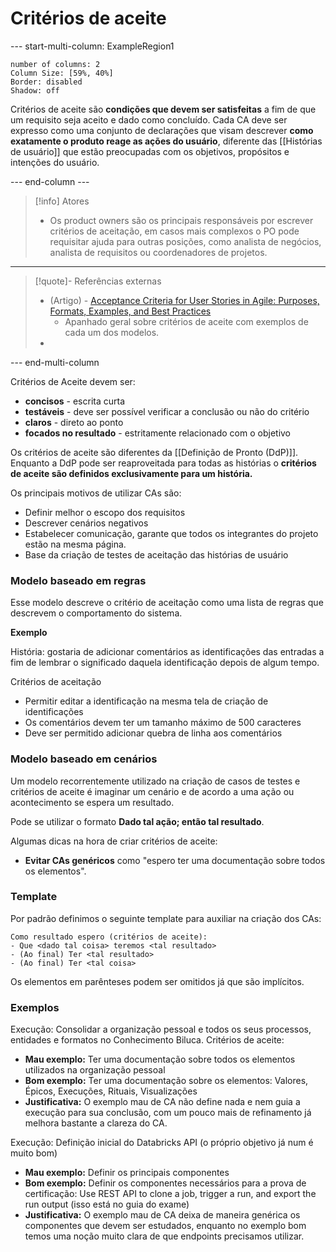 # Critérios de aceite

--- start-multi-column: ExampleRegion1  
```column-settings  
number of columns: 2
Column Size: [59%, 40%]
Border: disabled
Shadow: off
```

Critérios de aceite são **condições que devem ser satisfeitas** a fim de que um requisito seja aceito e dado como concluído. Cada CA deve ser expresso como uma conjunto de declarações que visam descrever **como exatamente o produto reage as ações do usuário**, diferente das [[Histórias de usuário]] que estão preocupadas com os objetivos, propósitos e intenções do usuário.

--- end-column ---

> [!info] Atores
> - Os product owners são os principais responsáveis por escrever critérios de aceitação, em casos mais complexos o PO pode requisitar ajuda para outras posições, como analista de negócios, analista de requisitos ou coordenadores de projetos.

---

> [!quote]- Referências externas
> - (Artigo) - [Acceptance Criteria for User Stories in Agile: Purposes, Formats, Examples, and Best Practices](https://www.altexsoft.com/blog/acceptance-criteria-purposes-formats-and-best-practices/)
> 	- Apanhado geral sobre critérios de aceite com exemplos de cada um dos modelos.
> - 

--- end-multi-column

Critérios de Aceite devem ser:

- **concisos** - escrita curta
- **testáveis** - deve ser possível verificar a conclusão ou não do critério
- **claros** - direto ao ponto
- **focados no resultado** - estritamente relacionado com o objetivo

Os critérios de aceite são diferentes da [[Definição de Pronto (DdP)]]. Enquanto a DdP pode ser reaproveitada para todas as histórias o **critérios de aceite são definidos exclusivamente para um história.**

Os principais motivos de utilizar CAs são:

- Definir melhor o escopo dos requisitos
- Descrever cenários negativos
- Estabelecer comunicação, garante que todos os integrantes do projeto estão na mesma página.
- Base da criação de testes de aceitação das histórias de usuário

### Modelo baseado em regras

Esse modelo descreve o critério de aceitação como uma lista de regras que descrevem o comportamento do sistema.

**Exemplo**

História: gostaria de adicionar comentários as identificações das entradas a fim de lembrar o significado daquela identificação depois de algum tempo.

Critérios de aceitação

- Permitir editar a identificação na mesma tela de criação de identificações
- Os comentários devem ter um tamanho máximo de 500 caracteres
- Deve ser permitido adicionar quebra de linha aos comentários

### Modelo baseado em cenários

Um modelo recorrentemente utilizado na criação de casos de testes e critérios de aceite é imaginar um cenário e de acordo a uma ação ou acontecimento se espera um resultado. 

Pode se utilizar o formato **Dado tal ação; então tal resultado**.

Algumas dicas na hora de criar critérios de aceite:

- **Evitar CAs genéricos** como "espero ter uma documentação sobre todos os elementos".

### Template

Por padrão definimos o seguinte template para auxiliar na criação dos CAs:

```
Como resultado espero (critérios de aceite):
- Que <dado tal coisa> teremos <tal resultado>
- (Ao final) Ter <tal resultado>
- (Ao final) Ter <tal coisa>
```

Os elementos em parênteses podem ser omitidos já que são implícitos.

### Exemplos

Execução: Consolidar a organização pessoal e todos os seus processos, entidades e formatos no Conhecimento Biluca.
Critérios de aceite:
- **Mau exemplo:** Ter uma documentação sobre todos os elementos utilizados na organização pessoal
- **Bom exemplo:** Ter uma documentação sobre os elementos: Valores, Épicos, Execuções, Rituais, Visualizações
- **Justificativa:** O exemplo mau de CA não define nada e nem guia a execução para sua conclusão, com um pouco mais de refinamento já melhora bastante a clareza do CA.

Execução: Definição inicial do Databricks API (o próprio objetivo já num é muito bom)
- **Mau exemplo:** Definir os principais componentes
- **Bom exemplo:** Definir os componentes necessários para a prova de certificação: Use REST API to clone a job, trigger a run, and export the run output (isso está no guia do exame)
- **Justificativa:** O exemplo mau de CA deixa de maneira genérica os componentes que devem ser estudados, enquanto no exemplo bom temos uma noção muito clara de que endpoints precisamos utilizar.